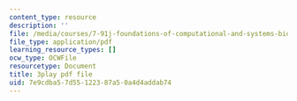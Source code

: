```yaml
---
content_type: resource
description: ''
file: /media/courses/7-91j-foundations-of-computational-and-systems-biology-spring-2014/7e9cdba57d55122387a50a4d4addab74_iKLvCuFD1MA.pdf
file_type: application/pdf
learning_resource_types: []
ocw_type: OCWFile
resourcetype: Document
title: 3play pdf file
uid: 7e9cdba5-7d55-1223-87a5-0a4d4addab74
---
```

